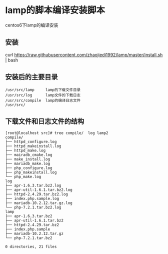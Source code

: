 # lamp的脚本编译安装脚本
centos6下lamp的编译安装

## 安装

curl https://raw.githubusercontent.com/zhaojiedi1992/lamp/master/install.sh  | bash 

## 安装后的主要目录

```text
/usr/src/lamp     lamp的下载文件目录
/usr/src/log      lamp文件的下载日志
/usr/src/compile  lamp的编译日志文件
/usr/src/
```
## 下载文件和日志文件的结构

```
[root@localhost src]# tree compile/  log lamp2
compile/
├── httpd_configure.log
├── httpd_makeinstall.log
├── httpd_make.log
├── mairadb_cmake.log
├── make_install.log
├── mariadb_make.log
├── php_configure.log
├── php_makeinstall.log
└── php_make.log
log
├── apr-1.6.3.tar.bz2.log
├── apr-util-1.6.1.tar.bz2.log
├── httpd-2.4.29.tar.bz2.log
├── index.php.sample.log
├── mariadb-10.2.12.tar.gz.log
└── php-7.2.1.tar.bz2.log
lamp
├── apr-1.6.3.tar.bz2
├── apr-util-1.6.1.tar.bz2
├── httpd-2.4.29.tar.bz2
├── index.php.sample
├── mariadb-10.2.12.tar.gz
└── php-7.2.1.tar.bz2

0 directories, 21 files
```
